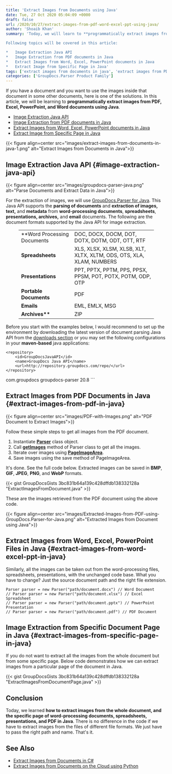 ```yaml
---
title: 'Extract Images from Documents using Java'
date: Tue, 27 Oct 2020 05:04:09 +0000
draft: false
url: /2020/10/27/extract-images-from-pdf-word-excel-ppt-using-java/
author: 'Shoaib Khan'
summary: 'Today, we will learn to **programmatically extract images from PDF, Excel, PowerPoint, and Word documents using Java**. For the extraction of images, we will use [GroupDocs.Parser for Java](https://products.groupdocs.com/parser/java). This Java API supports the parsing of documents and extraction of images, text, and metadata from word-processing documents, spreadsheets, presentations, archives, and email documents. Extracted images can be saved in **BMP**, **GIF**, **JPEG**, **PNG**, and **WebP** formats.

Following topics will be covered in this article:

*   Image Extraction Java API
*   Image Extraction from PDF documents in Java
*   Extract Images from Word, Excel, PowerPoint documents in Java
*   Extract Image from Specific Page in Java'
tags: ['extract images from documents in java', 'extract images from PDF in Java', 'extract images from word in java', 'extract images in Java', ]
categories: ['GroupDocs.Parser Product Family']
---
```


If you have a document and you want to use the images inside that document in some other documents, here is one of the solutions. In this article, we will be learning to **programmatically extract images from PDF, Excel, PowerPoint, and Word documents using Java**.

*   [Image Extraction Java API](#image-extraction-java-api)
*   [Image Extraction from PDF documents in Java](#extract-images-from-pdf-in-java)
*   [Extract Images from Word, Excel, PowerPoint documents in Java](#extract-images-from-word-excel-ppt-in-java)
*   [Extract Image from Specific Page in Java](#extract-images-from-specific-page-in-java)



{{< figure align=center src="images/extract-images-from-documents-in-java-1.png" alt="Extract Images from Documents in Java">}}


## Image Extraction Java API {#image-extraction-java-api}



{{< figure align=center src="images/groupdocs-parser-java.png" alt="Parse Documents and Extract Data in Java">}}


For the extraction of images, we will use [GroupDocs.Parser for Java](https://products.groupdocs.com/parser/java). This Java API supports the **parsing of documents** and **extraction of images, text,** and **metadata** from **word-processing documents**, **spreadsheets**, **presentations, archives,** and **email** documents. The following are the document formats supported by the Java API for image extraction.

<figure class="wp-block-table is-style-stripes"><table><tbody><tr><td>**Word Processing Documents</strong></td><td>DOC, DOCX, DOCM, DOT, DOTX, DOTM, ODT, OTT, RTF</td></tr><tr><td><strong>Spreadsheets</strong></td><td>XLS, XLSX, XLSM, XLSB, XLT, XLTX, XLTM, ODS, OTS, XLA, XLAM, NUMBERS</td></tr><tr><td><strong>Presentations</strong></td><td>PPT, PPTX, PPTM, PPS, PPSX, PPSM, POT, POTX, POTM, ODP, OTP</td></tr><tr><td><strong>Portable Documents</strong></td><td>PDF</td></tr><tr><td><strong>Emails</strong></td><td>EML, EMLX, MSG</td></tr><tr><td><strong>Archives**</td><td>ZIP</td></tr></tbody></table></figure>

Before you start with the examples below, I would recommend to set up the environment by downloading the latest version of document parsing Java API from the [downloads section](https://downloads.groupdocs.com/parser/java) or you may set the following configurations in your **maven-based** java applications:

```
<repository>
	<id>GroupDocsJavaAPI</id>
	<name>GroupDocs Java API</name>
	<url>http://repository.groupdocs.com/repo/</url>
</repository>
``````
<dependency>
	<groupId>com.groupdocs</groupId>
	<artifactId>groupdocs-parser</artifactId>
	<version>20.8</version> 
</dependency>
```

## Extract Images from PDF Documents in Java {#extract-images-from-pdf-in-java}



{{< figure align=center src="images/PDF-with-Images.png" alt="PDF Document to Extract Images">}}


Follow these simple steps to get all images from the PDF document.

1.  Instantiate [**Parser**](https://apireference.groupdocs.com/java/parser/com.groupdocs.parser/Parser) class object.
2.  Call **[getImages](https://apireference.groupdocs.com/java/parser/com.groupdocs.parser/Parser#getImages())** method of Parser class to get all the images.
3.  Iterate over images using **[PageImageArea](https://apireference.groupdocs.com/java/parser/com.groupdocs.parser.data/PageImageArea)**.
4.  Save images using the save method of PageImageArea.

It's done. See the full code below. Extracted images can be saved in **BMP**, **GIF**, **JPEG**, **PNG**, and **WebP** formats.

{{< gist GroupDocsGists 3bc831b64a139c428dffdb138332128a "ExtractImagesFromDocument.java" >}}

These are the images retrieved from the PDF document using the above code.



{{< figure align=center src="images/Extracted-Images-from-PDF-using-GroupDocs.Parser-for-Java.png" alt="Extracted Images from Document using Java">}}


## Extract Images from Word, Excel, PowerPoint Files in Java {#extract-images-from-word-excel-ppt-in-java}

Similarly, all the images can be taken out from the word-processing files, spreadsheets, presentations, with the unchanged code base. What you have to change? Just the source document path and the right file extension.

```
Parser parser = new Parser("path/document.docx") // Word Document
// Parser parser = new Parser("path/document.xlsx") // Excel Spreadsheet
// Parser parser = new Parser("path/document.pptx") // PowerPoint Presentation
// Parser parser = new Parser("path/document.pdf") // PDF Document

```

## Image Extraction from Specific Document Page in Java {#extract-images-from-specific-page-in-java}

If you do not want to extract all the images from the whole document but from some specific page. Below code demonstrates how we can extract images from a particular page of the document in Java.

{{< gist GroupDocsGists 3bc831b64a139c428dffdb138332128a "ExtractImagesFromDocumentPage.java" >}}

## Conclusion

Today, we learned **how to extract images from the whole document, and the specific page of word-processing documents, spreadsheets, presentations, and PDF in Java**. There is no difference in the code if we have to extract images from the files of different file formats. We just have to pass the right path and name. That's it.

## See Also

*   [Extract Images from Documents in C#](https://blog.groupdocs.com/2020/10/28/extract-images-from-pdf-word-excel-ppt-using-csharp/)
*   [Extract Images from Documents on the Cloud using Python](https://blog.groupdocs.cloud/2020/10/25/extract-images-from-word-excel-ppt-pdf-using-python/)





